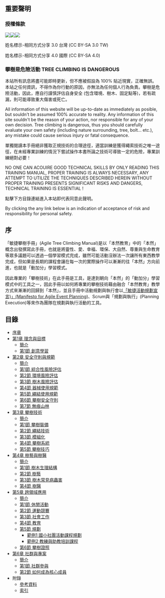 ## 重要聲明
### 授權條款
![](https://creativecommons.org/images/deed/svg/cc_white.svg)![](https://creativecommons.org/images/deed/svg/attribution_icon_white.svg)![](https://creativecommons.org/images/deed/svg/sa_white.svg)

姓名標示-相同方式分享 3.0 台灣 (CC BY-SA 3.0 TW)

姓名標示-相同方式分享 4.0 國際 (CC BY-SA 4.0)

### 攀樹是危險活動 TREE CLIMBING IS DANGEROUS

本站所有訊息將盡可能即時更新，但不應被假設為 100% 貼近現實，正確無誤。本站之任何資訊，不得作為你行動的原因，亦無法為任何個人行為負責。攀樹是危險活動，因此，應自行謹慎評估自身安全 (包含環境、樹木、固定點等)，若有疏漏，則可能導致重大傷害或死亡。

All information of this website will be up-to-date as immediately as posible, but souldn't be assumed 100% accurate to reality. Any information of this site souldn't be the reason of your action, nor responsible for any of your own decision. Tree climbing is dangerous, thus you should carefully evaluate your own safety (including nature surrounding, tree, bolt... etc.), any mistake could cause serious injury or fatal consequence.

單獨閱讀本手冊絕非獲取正規技術的合理途徑，適當訓練是獲得繩索技術之唯一途徑，在未經專業訓練的情況下嘗試操作本書所論之技術可導致一定的危險，專業訓練絕對必要！

NO ONE CAN ACOUIRE GOOD TECHNICAL SKILLS BY
ONLY READING THIS TRAINING MANUAL, PROPER TRAINING IS ALWAYS NECESSARY, ANY ATTEMPT TO UTILIZE THE TECHNIQUES DESCRIBED HEREIN WITHOUT PROPER TRAINING PRESENTS SIGNIFICANT RISKS AND DANGERS, TECHNICAL TRAINING IS ESSENTIAL !

點擊下方目錄連結進入本站即代表同意此聲明。

By clicking the any link below is an indication of acceptance of risk and responsibility for personal safety.

## 序
「敏捷攀樹手冊」(Agile Tree Climbing Manual)是以「本然教育」中的「本然」概念出發撰寫此手冊，也就是將靈性、愛、幸福、環保、大自然、尊重與生命教育等眾多議題可以透過一個學習模式完成，雖然可能活動沒辦法一次讓所有東西教學完成，但如果是長期的課程會讓在每一次的實際操作可以漸漸的往「本然」方向前進，也就是「動加分」學習模式。

因此專業的「攀樹技術」在此手冊是工具，是達到朝向「本然」的「動加分」學習模式中的工具之一，因此手冊以如何將專業的攀樹技術藉由融合「本然教育」教學方式來漸漸的回歸到「本然」，並且手冊中活動規劃與執行會以[「敏捷活動規劃宣言)」(Manifesto for Agile Event Planning)](https://github.com/Uesugi-Summer-Sea/Manifesto-for-Agile-Event-Planning)、Scrum與「規劃與執行」(Planning Execution)等來作為團隊在規劃與執行活動的工具。

## 目錄
- [序章](README.md)
- [第1章 理念與目標](1-理念與目標/README.md)
  - [簡介](1-理念與目標/README.md)
  - [第1節 創意學習](1-理念與目標/1-創意學習.md)
- [第2章 安全守則與規範](2-安全守則與規範/README.md)
  - [簡介](2-安全守則與規範/README.md)
  - [第1節 綜合性風險評估](2-安全守則與規範/1-綜合性風險評估.md)
  - [第2節 環境風險評估](2-安全守則與規範/2-環境風險評估.md)
  - [第3節 樹木風險評估](2-安全守則與規範/3-樹木風險評估.md)
  - [第4節 器械使用規範](2-安全守則與規範/4-器械使用規範.md)
  - [第5節 繩結使用規範](2-安全守則與規範/5-繩結使用規範.md)
  - [第6節 攀樹安全守則](2-安全守則與規範/6-攀樹安全守則.md)
  - [第7節 無痕山林](2-安全守則與規範/7-無痕山林.md)
- [第3章 攀樹技術](3-攀樹技術/README.md)
  - [簡介](3-攀樹技術/README.md)
  - [第1節 攀樹裝備](3-攀樹技術/1-攀樹裝備.md)
  - [第2節 繩結技術](3-攀樹技術/2-繩結技術.md)
  - [第3節 模組化](3-攀樹技術/3-模組化.md)
  - [第4節 攀樹系統](3-攀樹技術/4-攀樹系統.md)
  - [第5節 攀樹技巧](3-攀樹技術/5-攀樹技巧.md)
- [第4章 樹藝與樹醫](4-樹藝與樹醫/README.md)
  - [簡介](4-樹藝與樹醫/README.md)
  - [第1節 樹木生理結構](4-樹藝與樹醫/1-樹木生理結構.md)
  - [第2節 樹藝](4-樹藝與樹醫/2-樹藝.md)
  - [第3節 樹木常見病蟲害](4-樹藝與樹醫/3-樹木常見病蟲害.md)
  - [第4節 樹醫](4-樹藝與樹醫/4-樹醫.md)
- [第5章 跨領域應用](5-跨領域應用/README.md)
  - [簡介](5-跨領域應用/README.md)
  - [第1節 休閒活動](5-跨領域應用/1-休閒活動.md)
  - [第2節 運動競賽](5-跨領域應用/2-運動競賽.md)
  - [第3節 社會工作](5-跨領域應用/3-社會工作.md)
  - [第4節 教育](5-跨領域應用/4-教育.md)
  - [第5節 規劃](5-跨領域應用/5-規劃.md)
    - [範例1 國小社團活動課程規劃](5-跨領域應用/5-範例/1-國小社團活動課程.md)
    - [範例2 教練與助教培訓課程](5-跨領域應用/5-範例/2-教練與助教培訓課程.md)
  - [第6節 攀樹證照](5-跨領域應用/6-證照.md)
- [第6章 社群與專案](6-社群與專案/README.md)
  - [簡介](6-社群與專案/README.md)
  - [第1節 社群參與](6-社群與專案/1-社群參與.md)
  - [第2節 如何成為核心成員](6-社群與專案/2-核心成員.md)
- 附錄
  - [參考資料](7-附錄/1-參考資料.md)
  - [索引](7-附錄/2-索引.md)
